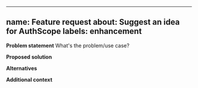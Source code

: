 
---
name: Feature request
about: Suggest an idea for AuthScope
labels: enhancement
---

**Problem statement**
What's the problem/use case?

**Proposed solution**

**Alternatives**

**Additional context**
